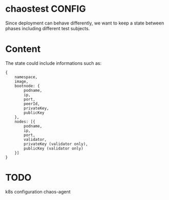 chaostest CONFIG
=========

Since deployment can behave differently, we want to keep a state between phases including different test subjects.

# Content
The state could include informations such as:
```
{
    namespace,
    image,
    bootnode: {
        podname,
        ip,
        port,
        peerId,
        privateKey,
        publicKey
    },
    nodes: [{
        podname,
        ip,
        port,
        validator,
        privateKey (validator only),
        publicKey (validator only)
    }]
}
```

# TODO
k8s configuration
chaos-agent
